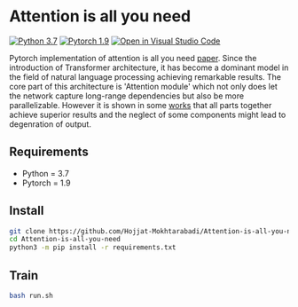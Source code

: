 # Attention is all you need
[![Python 3.7](https://img.shields.io/badge/python-3.7-blue.svg)](https://www.python.org/downloads/release/python-370/)
[![Pytorch 1.9](https://img.shields.io/badge/pytorch-1.9-orange.svg)](https://pytorch.org/)
[![Open in Visual Studio Code](https://open.vscode.dev/badges/open-in-vscode.svg)](https://open.vscode.dev/Hojjat-Mokhtarabadi/Attention-is-all-you-need)

Pytorch implementation of attention is all you need [paper](https://arxiv.org/abs/1706.03762).
Since the introduction of Transformer architecture, it has become a dominant model in the field of natural language processing achieving remarkable results. The core part of this architecture is 'Attention module' which not only does let the network capture long-range dependencies but also be more parallelizable. However it is shown in some [works](https://arxiv.org/abs/2103.03404) that all parts together achieve superior results and the neglect of some components might lead to degenration of output.

## Requirements
- Python = 3.7
- Pytorch = 1.9

## Install
```bash
git clone https://github.com/Hojjat-Mokhtarabadi/Attention-is-all-you-need.git
cd Attention-is-all-you-need
python3 -m pip install -r requirements.txt
```

## Train
```bash
bash run.sh
```

